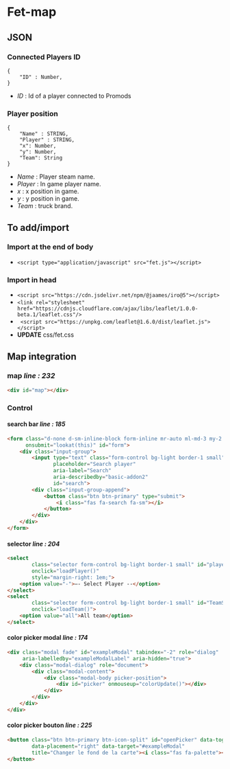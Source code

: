 # Fet-map

## JSON

### Connected Players ID

```
{
    "ID" : Number,
}
```

- *ID* : Id of a player connected to Promods

### Player position
```
{
    "Name" : STRING,
    "Player" : STRING,
    "x": Number,
    "y": Number,
    "Team": String
}
```

- *Name* : Player steam name.
- *Player* : In game player name.
- *x* : x position in game.
- *y* : y position in game.
- *Team* : truck brand.

## To add/import

### Import at the end of body
- ```<script type="application/javascript" src="fet.js"></script>```

### Import in head
- ```<script src="https://cdn.jsdelivr.net/npm/@jaames/iro@5"></script>``` 
- ```<link rel="stylesheet" href="https://cdnjs.cloudflare.com/ajax/libs/leaflet/1.0.0-beta.1/leaflet.css"/>```
- ```` <script src="https://unpkg.com/leaflet@1.6.0/dist/leaflet.js"></script>````
- **UPDATE** css/fet.css

## Map integration

### map _line : 232_

`````html
<div id="map"></div>
`````

### Control

#### search bar    _line : 185_

````html
<form class="d-none d-sm-inline-block form-inline mr-auto ml-md-3 my-2 my-md-0 mw-100"
      onsubmit="lookat(this)" id="form">
    <div class="input-group">
        <input type="text" class="form-control bg-light border-1 small"
               placeholder="Search player"
               aria-label="Search"
               aria-describedby="basic-addon2"
               id="search">
        <div class="input-group-append">
            <button class="btn btn-primary" type="submit">
                <i class="fas fa-search fa-sm"></i>
            </button>
        </div>
    </div>
</form>
````

#### selector    _line : 204_

`````html
<select
        class="selector form-control bg-light border-1 small" id="playerSelector"
        onclick="loadPlayer()"
        style="margin-right: 1em;">
    <option value="-">–- Select Player --</option>
</select>
<select
        class="selector form-control bg-light border-1 small" id="TeamSelector"
        onclick="loadTeam()">
    <option value="all">All team</option>
</select>
`````

#### color picker modal _line : 174_

```html
<div class="modal fade" id="exampleModal" tabindex="-2" role="dialog"
     aria-labelledby="exampleModalLabel" aria-hidden="true">
    <div class="modal-dialog" role="document">
        <div class="modal-content">
            <div class="modal-body picker-position">
                <div id="picker" onmouseup="colorUpdate()"></div>
            </div>
        </div>
    </div>
</div>
```

#### color picker bouton _line : 225_

```html
<button class="btn btn-primary btn-icon-split" id="openPicker" data-toggle="modal"
        data-placement="right" data-target="#exampleModal"
        title="Changer le fond de la carte"><i class="fas fa-palette"></i>
</button>
`````

